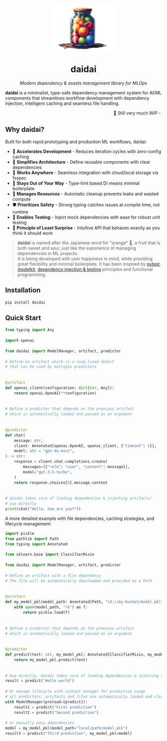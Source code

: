 <p align="center">
    <img src="https://raw.githubusercontent.com/antoinejeannot/daidai/assets/logo.svg" alt="daidai logo" width="200px">
</p>
<h1 align="center"> daidai </h1>
<p align="center">
  <em>Modern dependency & assets management library for MLOps</em>
</p>


**daidai** is a minimalist, type-safe dependency management system for AI/ML components that streamlines workflow development with dependency injection, intelligent caching and seamless file handling.

<marquee>🚧 Still very much WIP - please check back soon for updates 🚧</marquee>

## Why daidai?

Built for both rapid prototyping and production ML workflows, daidai:

- 🚀 **Accelerates Development** - Reduces iteration cycles with zero-config caching
- 🧩 **Simplifies Architecture** - Define reusable components with clear dependencies
- 🔌 **Works Anywhere** - Seamless integration with cloud/local storage via fsspec
- 🧠 **Stays Out of Your Way** - Type-hint based DI means minimal boilerplate
- 🧹 **Manages Resources** - Automatic cleanup prevents leaks and wasted compute
- 🛡️ **Prioritizes Safety** - Strong typing catches issues at compile time, not runtime
- 🧪 **Enables Testing** - Inject mock dependencies with ease for robust unit testing
- 🎯 **Principle of Least Surprise** - Intuitive API that behaves exactly as you think it should work


> **daidai** is named after the Japanese word for "orange" 🍊, a fruit that is both sweet and sour, just like the experience of managing dependencies in ML projects. <br/>It is being developed with user happiness in mind, while providing great flexibility and minimal boilerplate. It has been inspired by [pytest](https://github.com/pytest-dev/pytest), [modelkit](https://github.com/Cornerstone-OnDemand/modelkit), [dependency injection & testing](https://antoinejeannot.github.io/nuggets/dependency_injection_and_testing.html) principles and functional programming.


## Installation

```bash
pip install daidai
```

## Quick Start
```python
from typing import Any

import openai

from daidai import ModelManager, artifact, predictor

# Define an artifact which is a long-lived object
# that can be used by multiple predictors


@artifact
def openai_client(configuration: dict[str, Any]):
    return openai.OpenAI(**configuration)


# Define a predictor that depends on the previous artifact
# which is automatically loaded and passed as an argument


@predictor
def chat(
    message: str,
    client: Annotated[openai.OpenAI, openai_client, {"timeout": 5}],
    model: str = "gpt-4o-mini",
) -> str:
    response = client.chat.completions.create(
        messages=[{"role": "user", "content": message}],
        model="gpt-3.5-turbo",
    )
    return response.choices[0].message.content


# daidai takes care of loading dependencies & injecting artifacts!
# use directly
print(chat("Hello, how are you?"))

```

A more detailed example with file dependencies, caching strategies, and lifecycle management:

```python
import pickle
from pathlib import Path
from typing import Annotated

from sklearn.base import ClassifierMixin

from daidai import ModelManager, artifact, predictor

# Define an artifact with a file dependency
# The file will be automatically downloaded and provided as a Path


@artifact
def my_model_pkl(model_path: Annotated[Path, "s3://my-bucket/model.pkl"]):
    with open(model_path, "rb") as f:
        return pickle.load(f)


# Define a predictor that depends on the previous artifact
# which is automatically loaded and passed as an argument


@predictor
def predict(text: str, my_model_pkl: Annotated[ClassifierMixin, my_model_pkl]):
    return my_model_pkl.predict(text)


# Use directly, daidai takes care of loading dependencies & injecting artifacts!
result = predict("Hello world")

# Or manage lifecycle with context manager for production usage
# all predictors, artifacts and files are automatically loaded and cleaned up
with ModelManager(preload=[predict]):
    result1 = predict("First prediction")
    result2 = predict("Second prediction")

# or manually pass dependencies
model = my_model_pkl(model_path="local/path/model.pkl")
result3 = predict("Third prediction", my_model_pkl=model)
```

<!--

## Core Concepts

### Components

#### Artifacts

Long-lived objects (models, embeddings, tokenizers) that are:

- Computed once and cached
- Automatically cleaned up when no longer needed
- Can have file dependencies and other artifacts as dependencies

#### Predictors

Functions that:

- Use artifacts as dependencies
- Are not cached themselves
- Can be called repeatedly with different inputs

### File Dependencies

Support for multiple file sources and caching strategies:

```python
@artifact
def load_embeddings(
    # Load from S3, keep on disk permanently
    embeddings: Annotated[
        Path,
        "s3://bucket/embeddings.npy",
        {"strategy": "on_disk"}
    ],
    # Load text file into memory as string
    vocab: Annotated[
        str,
        "gs://bucket/vocab.txt",
        {"strategy": "in_memory"}
    ]
):
    return {"embeddings": np.load(embeddings), "vocab": vocab.split()}
```

Available strategies:

- `on_disk` - Download and keep locally
- `on_disk_temporary` - Download temporarily
- `in_memory` - Load file contents into RAM
- `in_memory_stream` - Stream file contents via a generator

### Dependency Resolution

Components can depend on each other with clean syntax:

```python
@artifact
def tokenizer(vocab_file: Annotated[Path, "s3://bucket/vocab.txt"]):
    return Tokenizer.from_file(vocab_file)

@artifact
def embeddings(
    embedding_file: Annotated[Path, "s3://bucket/embeddings.npy"],
    tokenizer=tokenizer  # Automatically resolved
):
    # tokenizer is automatically loaded
    return Embeddings(embedding_file, tokenizer)

@predictor
def embed_text(
    text: str,
    embeddings=embeddings  # Automatically resolved
):
    return embeddings.embed(text)
```

### Namespace Management

```python
# Load components in different namespaces
with ModelManager([model_a], namespace="prod"):
    with ModelManager([model_b], namespace="staging"):
        # Use both without conflicts
        prod_result = predict_a("test")
        staging_result = predict_b("test")
```

## Advanced Usage

### Custom Configuration

```python
# Override default parameters
result = predict("input", model=load_model(model_path="local/path/model.pkl"))

# Or with ModelManager
with ModelManager({load_model: {"model_path": "local/path/model.pkl"}}):
    result = predict("input")  # Uses custom model path
```

### Generator-based Cleanup

```python
@artifact
def database_connection(url: str):
    conn = create_connection(url)
    try:
        yield conn  # Return the connection
    finally:
        conn.close()  # Automatically called during cleanup
```

## Contributing

Contributions welcome! See [CONTRIBUTING.md](https://github.com/daidai-project/daidai/blob/main/CONTRIBUTING.md).

## License

MIT -->
